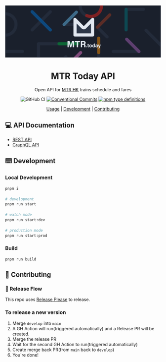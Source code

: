 <div align="center">

![Banner](docs/banner.png 'Banner')

# MTR Today API

Open API for [MTR HK](https://www.mtr.com.hk/) trains schedule and fares

![GitHub CI](https://github.com/MTR-Today/mtr-today-api/actions/workflows/runTest.yml/badge.svg) [![Conventional Commits](https://img.shields.io/badge/Conventional%20Commits-1.0.0-yellow.svg)](https://conventionalcommits.org) [![npm type definitions](https://img.shields.io/npm/types/typescript.svg)](https://www.typescriptlang.org/)

[Usage](#-api-documentation) | [Development](#-development) | [Contributing](#-contributing)

</div>

## 💻 API Documentation

- [REST API](https://api.mtr.today/api/v1)
- [GraphQL API](https://api.mtr.today/api/v1/graphql)

## ⌨️ Development

### Local Development

```bash
pnpm i

# development
pnpm run start

# watch mode
pnpm run start:dev

# production mode
pnpm run start:prod
```

### Build

```bash
pnpm run build
```

## 🤝 Contributing

### 🚢 Release Flow

This repo uses [Release Please](https://github.com/google-github-actions/release-please-action) to release.

### To release a new version

1. Merge `develop` into `main`
2. A GH Action will run(triggered automatically) and a Release PR will be created.
3. Merge the release PR
4. Wait for the second GH Action to run(triggered automatically)
5. Create merge back PR(from `main` back to `develop`)
6. You're done!
